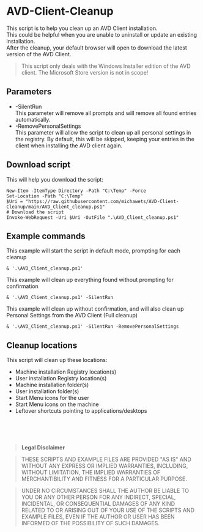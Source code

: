 # AVD-Client-Cleanup

This script is to help you clean up an AVD Client installation.<br/>
This could be helpful when you are unable to uninstall or update an existing installation.<br/>
After the cleanup, your default browser will open to download the latest version of the AVD Client.

 > This script only deals with the Windows Installer edition of the AVD client. The Microsoft Store version is not in scope!

## Parameters

 - -SilentRun<br/>This parameter will remove all prompts and will remove all found entries automatically.
 - -RemovePersonalSettings<br/>This parameter will allow the script to clean up all personal settings in the registry. By default, this will be skipped, keeping your entries in the client when installing the AVD client again.

## Download script

This will help you download the script:

```
New-Item -ItemType Directory -Path "C:\Temp" -Force
Set-Location -Path "C:\Temp"
$Uri = "https://raw.githubusercontent.com/michawets/AVD-Client-Cleanup/main/AVD_Client_cleanup.ps1"
# Download the script
Invoke-WebRequest -Uri $Uri -OutFile ".\AVD_Client_cleanup.ps1"
```

## Example commands

This example will start the script in default mode, prompting for each cleanup

```
& '.\AVD_Client_cleanup.ps1'
```

This example will clean up everything found without prompting for confirmation

```
& '.\AVD_Client_cleanup.ps1' -SilentRun
```

This example will clean up without confirmation, and will also clean up Personal Settings from the AVD Client (Full cleanup)

```
& '.\AVD_Client_cleanup.ps1' -SilentRun -RemovePersonalSettings
```

## Cleanup locations

This script will clean up these locations:

* Machine installation Registry location(s)
* User installation Registry location(s)
* Machine installation folder(s) 
* User installation folder(s)
* Start Menu icons for the user
* Start Menu icons on the machine
* Leftover shortcuts pointing to applications/desktops


<br>
<br>
<br>

 > **Legal Disclaimer** 

 > THESE SCRIPTS AND EXAMPLE FILES ARE PROVIDED "AS IS" AND WITHOUT ANY EXPRESS OR IMPLIED WARRANTIES, INCLUDING, WITHOUT LIMITATION, THE IMPLIED WARRANTIES OF MERCHANTIBILITY AND FITNESS FOR A PARTICULAR PURPOSE.

 > UNDER NO CIRCUMSTANCES SHALL THE AUTHOR BE LIABLE TO YOU OR ANY OTHER PERSON FOR ANY INDIRECT, SPECIAL, INCIDENTAL, OR CONSEQUENTIAL DAMAGES OF ANY KIND RELATED TO OR ARISING OUT OF YOUR USE OF THE SCRIPTS AND EXAMPLE FILES, EVEN IF THE AUTHOR OR USER HAS BEEN INFORMED OF THE POSSIBILITY OF SUCH DAMAGES.
